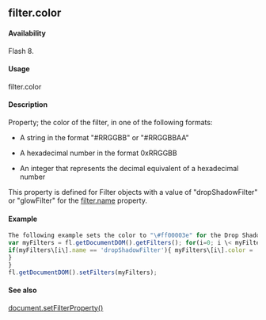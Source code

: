 ## filter.color

#### Availability

Flash 8.

#### Usage

filter.color

#### Description

Property; the color of the filter, in one of the following formats:

-   A string in the format "\#RRGGBB" or "\#RRGGBBAA"

-   A hexadecimal number in the format 0xRRGGBB

-   An integer that represents the decimal equivalent of a hexadecimal number

This property is defined for Filter objects with a value of "dropShadowFilter" or "glowFilter" for the
[filter.name](../Filter_object/filter13.md) property.

#### Example

```javascript
The following example sets the color to "\#ff00003e" for the Drop Shadow filters on the selected object(s):
var myFilters = fl.getDocumentDOM().getFilters(); for(i=0; i \< myFilters.length; i++){
if(myFilters\[i\].name == 'dropShadowFilter'){ myFilters\[i\].color = '\#ff00003e';
}
}
fl.getDocumentDOM().setFilters(myFilters);

```
#### See also

[document.setFilterProperty()](../Document_object/docum520.md)
